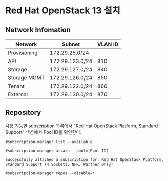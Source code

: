 # Red Hat OpenStack 13 설치

## Network Infomation
| Network | Subnet | VLAN ID |
|---|---|---|
| Provisioning |172.29.25.0/24||
| API |172.29.123.0/24 | 810 |
| Storage | 172.29.127.0/24 | 840 |
| Storage MGMT | 172.29.126.0/24 | 850 |
| Tenant | 172.29.122.0/24 | 860 |
| External | 172.29.130.0/24 | 870 |

## Repository
사용 가능한 subscription 목록에서 "Red Hat OpenStack Platform, Standard Support" 섹션에서  Pool ID를 확인한다.
```
#subscription-manager list --available
```
```
#subscription-manager attach --pool=[Pool ID]

Successfully attached a subscription for: Red Hat OpenStack Platform, Standard Support (4 Sockets, NFR, Partner Only)

#subscription-manager repos --disable=*
```
